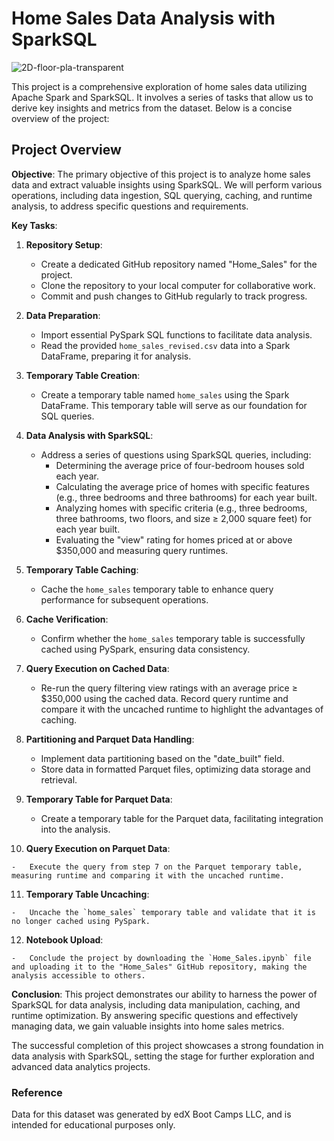 
# Home Sales Data Analysis with SparkSQL
![2D-floor-pla-transparent](https://github.com/mehpree/Home_Sales/assets/131678606/83a7ce03-ac9a-4a41-a7ed-0aae94bf3129)

This project is a comprehensive exploration of home sales data utilizing Apache Spark and SparkSQL. It involves a series of tasks that allow us to derive key insights and metrics from the dataset. Below is a concise overview of the project:

## Project Overview

**Objective**: The primary objective of this project is to analyze home sales data and extract valuable insights using SparkSQL. We will perform various operations, including data ingestion, SQL querying, caching, and runtime analysis, to address specific questions and requirements.

**Key Tasks**:

1.  **Repository Setup**:
    
    -   Create a dedicated GitHub repository named "Home_Sales" for the project.
    -   Clone the repository to your local computer for collaborative work.
    -   Commit and push changes to GitHub regularly to track progress.
2.  **Data Preparation**:
    
    -   Import essential PySpark SQL functions to facilitate data analysis.
    -   Read the provided `home_sales_revised.csv` data into a Spark DataFrame, preparing it for analysis.
3.  **Temporary Table Creation**:
    
    -   Create a temporary table named `home_sales` using the Spark DataFrame. This temporary table will serve as our foundation for SQL queries.
4.  **Data Analysis with SparkSQL**:
    
    -   Address a series of questions using SparkSQL queries, including:
        -   Determining the average price of four-bedroom houses sold each year.
        -   Calculating the average price of homes with specific features (e.g., three bedrooms and three bathrooms) for each year built.
        -   Analyzing homes with specific criteria (e.g., three bedrooms, three bathrooms, two floors, and size ≥ 2,000 square feet) for each year built.
        -   Evaluating the "view" rating for homes priced at or above $350,000 and measuring query runtimes.
5.  **Temporary Table Caching**:
    
    -   Cache the `home_sales` temporary table to enhance query performance for subsequent operations.
6.  **Cache Verification**:
    
    -   Confirm whether the `home_sales` temporary table is successfully cached using PySpark, ensuring data consistency.
7.  **Query Execution on Cached Data**:
    
    -   Re-run the query filtering view ratings with an average price ≥ $350,000 using the cached data. Record query runtime and compare it with the uncached runtime to highlight the advantages of caching.
8.  **Partitioning and Parquet Data Handling**:
    
    -   Implement data partitioning based on the "date_built" field.
    -   Store data in formatted Parquet files, optimizing data storage and retrieval.
9.  **Temporary Table for Parquet Data**:
    
    -   Create a temporary table for the Parquet data, facilitating integration into the analysis.
10.  **Query Execution on Parquet Data**:
    
    -   Execute the query from step 7 on the Parquet temporary table, measuring runtime and comparing it with the uncached runtime.
11.  **Temporary Table Uncaching**:
    
    -   Uncache the `home_sales` temporary table and validate that it is no longer cached using PySpark.
12.  **Notebook Upload**:
    
    -   Conclude the project by downloading the `Home_Sales.ipynb` file and uploading it to the "Home_Sales" GitHub repository, making the analysis accessible to others.

**Conclusion**: This project demonstrates our ability to harness the power of SparkSQL for data analysis, including data manipulation, caching, and runtime optimization. By answering specific questions and effectively managing data, we gain valuable insights into home sales metrics.

The successful completion of this project showcases a strong foundation in data analysis with SparkSQL, setting the stage for further exploration and advanced data analytics projects.

### Reference
Data for this dataset was generated by edX Boot Camps LLC, and is intended for educational purposes only.
